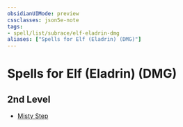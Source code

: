 ```yaml
---
obsidianUIMode: preview
cssclasses: json5e-note
tags:
- spell/list/subrace/elf-eladrin-dmg
aliases: ["Spells for Elf (Eladrin) (DMG)"]
---
```

# Spells for Elf (Eladrin) (DMG)

## 2nd Level

- [Misty Step](misty-step "PHB")